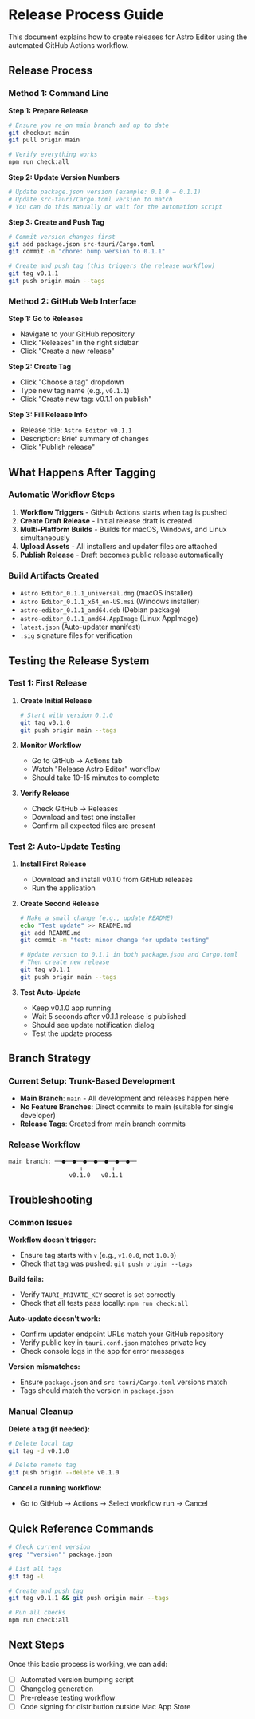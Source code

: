 # Release Process Guide

This document explains how to create releases for Astro Editor using the automated GitHub Actions workflow.

## Release Process

### Method 1: Command Line

**Step 1: Prepare Release**

```bash
# Ensure you're on main branch and up to date
git checkout main
git pull origin main

# Verify everything works
npm run check:all
```

**Step 2: Update Version Numbers**

```bash
# Update package.json version (example: 0.1.0 → 0.1.1)
# Update src-tauri/Cargo.toml version to match
# You can do this manually or wait for the automation script
```

**Step 3: Create and Push Tag**

```bash
# Commit version changes first
git add package.json src-tauri/Cargo.toml
git commit -m "chore: bump version to 0.1.1"

# Create and push tag (this triggers the release workflow)
git tag v0.1.1
git push origin main --tags
```

### Method 2: GitHub Web Interface

**Step 1: Go to Releases**

- Navigate to your GitHub repository
- Click "Releases" in the right sidebar
- Click "Create a new release"

**Step 2: Create Tag**

- Click "Choose a tag" dropdown
- Type new tag name (e.g., `v0.1.1`)
- Click "Create new tag: v0.1.1 on publish"

**Step 3: Fill Release Info**

- Release title: `Astro Editor v0.1.1`
- Description: Brief summary of changes
- Click "Publish release"

## What Happens After Tagging

### Automatic Workflow Steps

1. **Workflow Triggers** - GitHub Actions starts when tag is pushed
2. **Create Draft Release** - Initial release draft is created
3. **Multi-Platform Builds** - Builds for macOS, Windows, and Linux simultaneously
4. **Upload Assets** - All installers and updater files are attached
5. **Publish Release** - Draft becomes public release automatically

### Build Artifacts Created

- `Astro Editor_0.1.1_universal.dmg` (macOS installer)
- `Astro Editor_0.1.1_x64_en-US.msi` (Windows installer)
- `astro-editor_0.1.1_amd64.deb` (Debian package)
- `astro-editor_0.1.1_amd64.AppImage` (Linux AppImage)
- `latest.json` (Auto-updater manifest)
- `.sig` signature files for verification

## Testing the Release System

### Test 1: First Release

1. **Create Initial Release**

   ```bash
   # Start with version 0.1.0
   git tag v0.1.0
   git push origin main --tags
   ```

2. **Monitor Workflow**
   - Go to GitHub → Actions tab
   - Watch "Release Astro Editor" workflow
   - Should take 10-15 minutes to complete

3. **Verify Release**
   - Check GitHub → Releases
   - Download and test one installer
   - Confirm all expected files are present

### Test 2: Auto-Update Testing

1. **Install First Release**
   - Download and install v0.1.0 from GitHub releases
   - Run the application

2. **Create Second Release**

   ```bash
   # Make a small change (e.g., update README)
   echo "Test update" >> README.md
   git add README.md
   git commit -m "test: minor change for update testing"

   # Update version to 0.1.1 in both package.json and Cargo.toml
   # Then create new release
   git tag v0.1.1
   git push origin main --tags
   ```

3. **Test Auto-Update**
   - Keep v0.1.0 app running
   - Wait 5 seconds after v0.1.1 release is published
   - Should see update notification dialog
   - Test the update process

## Branch Strategy

### Current Setup: Trunk-Based Development

- **Main Branch**: `main` - All development and releases happen here
- **No Feature Branches**: Direct commits to main (suitable for single developer)
- **Release Tags**: Created from main branch commits

### Release Workflow

```
main branch: ──●──●──●──●──●──●──●──
                    ↑        ↑
                 v0.1.0   v0.1.1
```

## Troubleshooting

### Common Issues

**Workflow doesn't trigger:**

- Ensure tag starts with `v` (e.g., `v1.0.0`, not `1.0.0`)
- Check that tag was pushed: `git push origin --tags`

**Build fails:**

- Verify `TAURI_PRIVATE_KEY` secret is set correctly
- Check that all tests pass locally: `npm run check:all`

**Auto-update doesn't work:**

- Confirm updater endpoint URLs match your GitHub repository
- Verify public key in `tauri.conf.json` matches private key
- Check console logs in the app for error messages

**Version mismatches:**

- Ensure `package.json` and `src-tauri/Cargo.toml` versions match
- Tags should match the version in `package.json`

### Manual Cleanup

**Delete a tag (if needed):**

```bash
# Delete local tag
git tag -d v0.1.0

# Delete remote tag
git push origin --delete v0.1.0
```

**Cancel a running workflow:**

- Go to GitHub → Actions → Select workflow run → Cancel

## Quick Reference Commands

```bash
# Check current version
grep '"version"' package.json

# List all tags
git tag -l

# Create and push tag
git tag v0.1.1 && git push origin main --tags

# Run all checks
npm run check:all
```

## Next Steps

Once this basic process is working, we can add:

- [ ] Automated version bumping script
- [ ] Changelog generation
- [ ] Pre-release testing workflow
- [ ] Code signing for distribution outside Mac App Store
